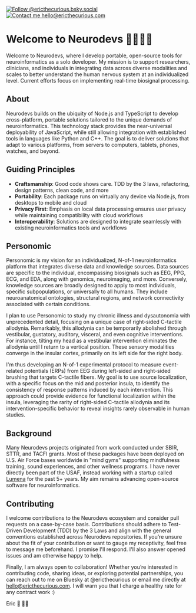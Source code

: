 [![Follow @ericthecurious.bsky.social](https://img.shields.io/badge/follow-@ericthecurious.bsky.social-whitesmoke?style=social&logo=bluesky)](https://bsky.app/profile/ericthecurious.bsky.social)
[![Contact me hello@ericthecurious.com](https://img.shields.io/badge/contact_me-hello@ericthecurious.com-whitesmoke?style=social&logo=gmail)](mailto:hello@ericthecurious.com)

# Welcome to Neurodevs 🧠🤖👋🏻

Welcome to Neurodevs, where I develop portable, open-source tools for neuroinformatics as a solo developer. My mission is to support researchers, clinicians, and individuals in integrating data across diverse modalities and scales to better understand the human nervous system at an individualized level. Current efforts focus on implementing real-time biosignal processing.

## About

Neurodevs builds on the ubiquity of Node.js and TypeScript to develop cross-platform, portable solutions tailored to the unique demands of neuroinformatics. This technology stack provides the near-universal deployability of JavaScript, while still allowing integration with established tools in languages like Python and C++. The goal is to deliver solutions that adapt to various platforms, from servers to computers, tablets, phones, watches, and beyond.

## Guiding Principles

* **Craftsmanship**: Good code shows care. TDD by the 3 laws, refactoring, design patterns, clean code, and more
* **Portability**: Each package runs on virtually any device via Node.js, from desktops to mobile and cloud
* **Privacy First**: Emphasis on local data processing ensures user privacy while maintaining compatibility with cloud workflows
* **Interoperability**: Solutions are designed to integrate seamlessly with existing neuroinformatics tools and workflows

## Personomic

Personomic is my vision for an individualized, N-of-1 neuroinformatics platform that integrates diverse data and knowledge sources. Data sources are specific to the individual, encompassing biosignals such as EEG, PPG, ECG, and EDA, along with genomics, neuroimaging, and more. Conversely, knowledge sources are broadly designed to apply to most individuals, specific subpopulations, or universally to all humans. They include neuroanatomical ontologies, structural regions, and network connectivity associated with certain conditions.

I plan to use Personomic to study my chronic illness and dysautonomia with unprecedented detail, focusing on a unique case of right-sided C-tactile allodynia. Remarkably, this allodynia can be temporarily abolished through vestibular, gustatory, auditory, visceral, and even cognitive interventions. For instance, tilting my head as a vestibular intervention eliminates the allodynia until I return to a vertical position. These sensory modalities converge in the insular cortex, primarily on its left side for the right body.

I'm thus developing an N-of-1 experimental protocol to measure event-related potentials (ERPs) from EEG during left-sided and right-sided brushing that targets C-tactile fibers. My goal is to use source localization, with a specific focus on the mid and posterior insula, to identify the consistency of response patterns induced by each intervention. This approach could provide evidence for functional localization within the insula, leveraging the rarity of right-sided C-tactile allodynia and its intervention-specific behavior to reveal insights rarely observable in human studies.

## Background

Many Neurodevs projects originated from work conducted under SBIR, STTR, and TACFI grants. Most of these packages have been deployed on U.S. Air Force bases worldwide in "mind gyms" supporting mindfulness training, sound experiences, and other wellness programs. I have never directly been part of the USAF, instead working with a startup called [Lumena](https://lumenalabs.com/) for the past 5+ years. My aim remains advancing open-source software for neuroinformatics.

## Contributing

I welcome contributions to the Neurodevs ecosystem and consider pull requests on a case-by-case basis. Contributions should adhere to Test-Driven Development (TDD) by the 3 Laws and align with the general conventions established across Neurodevs repositories. If you’re unsure about the fit of your contribution or want to gauge my receptivity, feel free to message me beforehand. I promise I'll respond. I'll also answer opened issues and am otherwise happy to help.

Finally, I am always open to collaboration! Whether you’re interested in contributing code, sharing ideas, or exploring potential partnerships, you can reach out to me on Bluesky at @ericthecurious or email me directly at hello@ericthecurious.com. I will warn you that I charge a healthy rate for any contract work :)

Eric 💜 🏳️‍🌈
